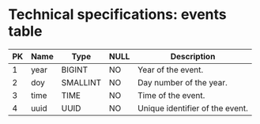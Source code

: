 # Technical specifications: events table

PK|Name|  Type  |NULL|   Description
--|----|--------|----|-----------------------
 1|year|BIGINT  |NO  |Year of the event.
 2|doy |SMALLINT|NO  |Day number of the year.
 3|time|TIME    |NO  |Time of the event.
 4|uuid|UUID    |NO  |Unique identifier of the event.
